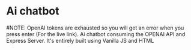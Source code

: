 # Ai chatbot
#NOTE: OpenAI tokens are exhausted so you will get an error when you press enter (For the live link). 
Ai chatbot consuming the OPENAI API and Express Server. It's entirely built using Vanilla JS and HTML

